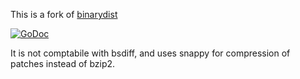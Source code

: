 This is a fork of [binarydist](https://github.com/kr/binarydist)

[![GoDoc](https://godoc.org/github.com/pquerna/snapdiff?status.svg)](https://godoc.org/github.com/pquerna/snapdiff)

It is not comptabile with bsdiff, and uses snappy for compression of patches instead of bzip2.
